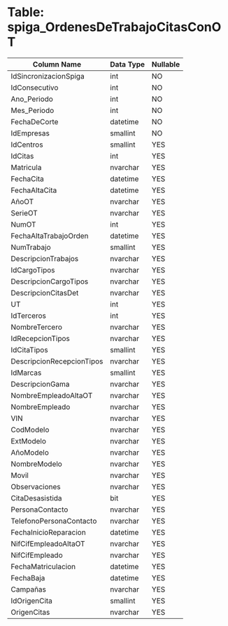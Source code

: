 # Table: spiga_OrdenesDeTrabajoCitasConOT

| Column Name | Data Type | Nullable |
|-------------|-----------|----------|
| IdSincronizacionSpiga | int | NO |
| IdConsecutivo | int | NO |
| Ano_Periodo | int | NO |
| Mes_Periodo | int | NO |
| FechaDeCorte | datetime | NO |
| IdEmpresas | smallint | NO |
| IdCentros | smallint | YES |
| IdCitas | int | YES |
| Matricula | nvarchar | YES |
| FechaCita | datetime | YES |
| FechaAltaCita | datetime | YES |
| AñoOT | nvarchar | YES |
| SerieOT | nvarchar | YES |
| NumOT | int | YES |
| FechaAltaTrabajoOrden | datetime | YES |
| NumTrabajo | smallint | YES |
| DescripcionTrabajos | nvarchar | YES |
| IdCargoTipos | nvarchar | YES |
| DescripcionCargoTipos | nvarchar | YES |
| DescripcionCitasDet | nvarchar | YES |
| UT | int | YES |
| IdTerceros | int | YES |
| NombreTercero | nvarchar | YES |
| IdRecepcionTipos | nvarchar | YES |
| IdCitaTipos | smallint | YES |
| DescripcionRecepcionTipos | nvarchar | YES |
| IdMarcas | smallint | YES |
| DescripcionGama | nvarchar | YES |
| NombreEmpleadoAltaOT | nvarchar | YES |
| NombreEmpleado | nvarchar | YES |
| VIN | nvarchar | YES |
| CodModelo | nvarchar | YES |
| ExtModelo | nvarchar | YES |
| AñoModelo | nvarchar | YES |
| NombreModelo | nvarchar | YES |
| Movil | nvarchar | YES |
| Observaciones | nvarchar | YES |
| CitaDesasistida | bit | YES |
| PersonaContacto | nvarchar | YES |
| TelefonoPersonaContacto | nvarchar | YES |
| FechaInicioReparacion | datetime | YES |
| NifCifEmpleadoAltaOT | nvarchar | YES |
| NifCifEmpleado | nvarchar | YES |
| FechaMatriculacion | datetime | YES |
| FechaBaja | datetime | YES |
| Campañas | nvarchar | YES |
| IdOrigenCita | smallint | YES |
| OrigenCitas | nvarchar | YES |
